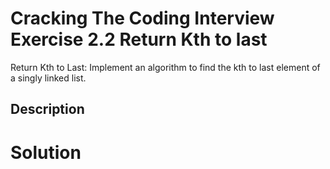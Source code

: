 # Cracking The Coding Interview Exercise 2.2 Return Kth to last

Return Kth to Last: Implement an algorithm to find the kth to last element of a singly linked list.

## Description


# Solution
